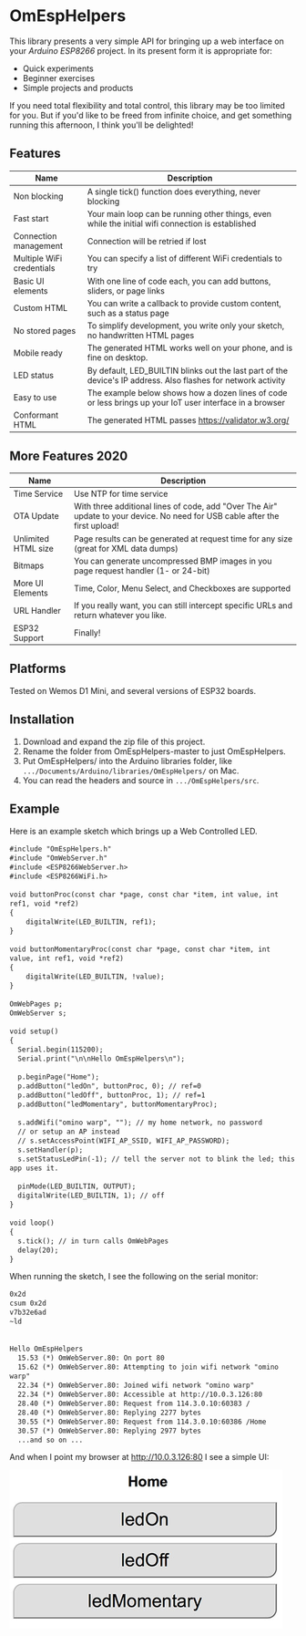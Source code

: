# OmEspHelpers #

This library presents a very simple API for bringing up a web interface on your 
*Arduino ESP8266* project. In its present form it is appropriate for:

* Quick experiments
* Beginner exercises
* Simple projects and products

If you need total flexibility and total control, this library may be too limited for you.
But if you'd like to be freed from infinite choice, and get something running this afternoon, I think you'll be delighted!

## Features ##

| Name                | Description |
| ------------------- | ----------- |
| Non blocking        | A single tick() function does everything, never blocking |
| Fast start          | Your main loop can be running other things, even while the initial wifi connection is established |
| Connection management | Connection will be retried if lost |
| Multiple WiFi credentials | You can specify a list of different WiFi credentials to try |
| Basic UI elements   | With one line of code each, you can add buttons, sliders, or page links |
| Custom HTML         | You can write a callback to provide custom content, such as a status page |
| No stored pages     | To simplify development, you write only your sketch, no handwritten HTML pages |
| Mobile ready        | The generated HTML works well on your phone, and is fine on desktop. |
| LED status          | By default, LED_BUILTIN blinks out the last part of the device's IP address. Also flashes for network activity |
| Easy to use         | The example below shows how a dozen lines of code or less brings up your IoT user interface in a browser |
| Conformant HTML     | The generated HTML passes https://validator.w3.org/

## More Features 2020 ##

| Name                | Description |
| ------------------- | ----------- |
| Time Service        | Use NTP for time service |
| OTA Update          | With three additional lines of code, add "Over The Air" update to your device. No need for USB cable after the first upload! |
| Unlimited HTML size | Page results can be generated at request time for any size (great for XML data dumps)|
| Bitmaps             | You can generate uncompressed BMP images in you page request handler (1- or 24-bit) |
| More UI Elements    | Time, Color, Menu Select, and Checkboxes are supported |
| URL Handler         | If you really want, you can still intercept specific URLs and return whatever you like. |
| ESP32 Support       | Finally! |

## Platforms ##

Tested on Wemos D1 Mini, and several versions of ESP32 boards.

## Installation ##

1. Download and expand the zip file of this project.
1. Rename the folder from OmEspHelpers-master to just OmEspHelpers. 
1. Put OmEspHelpers/ into the Arduino libraries folder, like `.../Documents/Arduino/libraries/OmEspHelpers/` on Mac.
1. You can read the headers and source in `.../OmEspHelpers/src`.

## Example ##

Here is an example sketch which brings up a Web Controlled LED.

```
#include "OmEspHelpers.h"
#include "OmWebServer.h"
#include <ESP8266WebServer.h>
#include <ESP8266WiFi.h>

void buttonProc(const char *page, const char *item, int value, int ref1, void *ref2)
{
    digitalWrite(LED_BUILTIN, ref1);
}

void buttonMomentaryProc(const char *page, const char *item, int value, int ref1, void *ref2)
{
    digitalWrite(LED_BUILTIN, !value);
}

OmWebPages p;
OmWebServer s;

void setup() 
{
  Serial.begin(115200);
  Serial.print("\n\nHello OmEspHelpers\n");

  p.beginPage("Home");
  p.addButton("ledOn", buttonProc, 0); // ref=0
  p.addButton("ledOff", buttonProc, 1); // ref=1
  p.addButton("ledMomentary", buttonMomentaryProc);
  
  s.addWifi("omino warp", ""); // my home network, no password
  // or setup an AP instead
  // s.setAccessPoint(WIFI_AP_SSID, WIFI_AP_PASSWORD);
  s.setHandler(p);
  s.setStatusLedPin(-1); // tell the server not to blink the led; this app uses it.

  pinMode(LED_BUILTIN, OUTPUT);
  digitalWrite(LED_BUILTIN, 1); // off
}

void loop() 
{
  s.tick(); // in turn calls OmWebPages
  delay(20);
}
```

When running the sketch, I see the following on the serial monitor:

```
0x2d
csum 0x2d
v7b32e6ad
~ld


Hello OmEspHelpers
  15.53 (*) OmWebServer.80: On port 80
  15.62 (*) OmWebServer.80: Attempting to join wifi network "omino warp"
  22.34 (*) OmWebServer.80: Joined wifi network "omino warp"
  22.34 (*) OmWebServer.80: Accessible at http://10.0.3.126:80
  28.40 (*) OmWebServer.80: Request from 114.3.0.10:60383 /
  28.40 (*) OmWebServer.80: Replying 2277 bytes
  30.55 (*) OmWebServer.80: Request from 114.3.0.10:60386 /Home
  30.57 (*) OmWebServer.80: Replying 2977 bytes
  ...and so on ...
```

And when I point my browser at http://10.0.3.126:80 I see a simple UI:

![screen shot](img/screenshot1.jpg)

